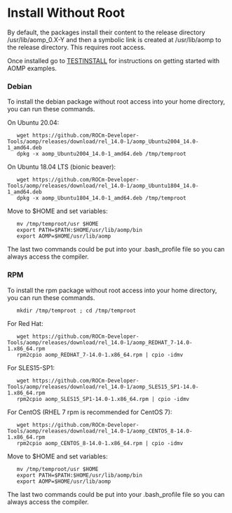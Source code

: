 # Install Without Root
By default, the packages install their content to the release directory /usr/lib/aomp_0.X-Y and then a  symbolic link is created at /usr/lib/aomp to the release directory. This requires root access.

Once installed go to [TESTINSTALL](TESTINSTALL.md) for instructions on getting started with AOMP examples.

### Debian
To install the debian package without root access into your home directory, you can run these commands.<br>

On Ubuntu 20.04:
```
   wget https://github.com/ROCm-Developer-Tools/aomp/releases/download/rel_14.0-1/aomp_Ubuntu2004_14.0-1_amd64.deb
   dpkg -x aomp_Ubuntu2004_14.0-1_amd64.deb /tmp/temproot
```
On Ubuntu 18.04 LTS (bionic beaver):
```
   wget https://github.com/ROCm-Developer-Tools/aomp/releases/download/rel_14.0-1/aomp_Ubuntu1804_14.0-1_amd64.deb
   dpkg -x aomp_Ubuntu1804_14.0-1_amd64.deb /tmp/temproot
```
Move to $HOME and set variables:
```
   mv /tmp/temproot/usr $HOME
   export PATH=$PATH:$HOME/usr/lib/aomp/bin
   export AOMP=$HOME/usr/lib/aomp
```
The last two commands could be put into your .bash_profile file so you can always access the compiler.

### RPM
To install the rpm package without root access into your home directory, you can run these commands.
```
   mkdir /tmp/temproot ; cd /tmp/temproot 
```
For Red Hat:
```
   wget https://github.com/ROCm-Developer-Tools/aomp/releases/download/rel_14.0-1/aomp_REDHAT_7-14.0-1.x86_64.rpm
   rpm2cpio aomp_REDHAT_7-14.0-1.x86_64.rpm | cpio -idmv
```
For SLES15-SP1:
```
   wget https://github.com/ROCm-Developer-Tools/aomp/releases/download/rel_14.0-1/aomp_SLES15_SP1-14.0-1.x86_64.rpm
   rpm2cpio aomp_SLES15_SP1-14.0-1.x86_64.rpm | cpio -idmv
```
For CentOS (RHEL 7 rpm is recommended for CentOS 7):
```
   wget https://github.com/ROCm-Developer-Tools/aomp/releases/download/rel_14.0-1/aomp_CENTOS_8-14.0-1.x86_64.rpm
   rpm2cpio aomp_CENTOS_8-14.0-1.x86_64.rpm | cpio -idmv
```
Move to $HOME and set variables:
```
   mv /tmp/temproot/usr $HOME
   export PATH=$PATH:$HOME/usr/lib/aomp/bin
   export AOMP=$HOME/usr/lib/aomp
```
The last two commands could be put into your .bash_profile file so you can always access the compiler.
